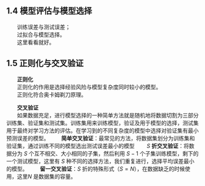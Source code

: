 ## 1.4 模型评估与模型选择
&emsp;&emsp;训练误差与测试误差；  
&emsp;&emsp;过拟合与模型选择。  
&emsp;&emsp;这里看看就好。

## 1.5 正则化与交叉验证

&emsp;&emsp;**正则化**  
&emsp;&emsp;正则化的作用是选择经验风险与模型复杂度同时较小的模型。  
&emsp;&emsp;正则化符合奥卡姆剃刀原理。

&emsp;&emsp;**交叉验证**  
&emsp;&emsp;如果数据充足，进行模型选择的一种简单方法就是随机地将数据切割为三部分训练集、验证集和测试集。训练集用来训练模型，验证及用于模型的选择，测试集用于最终对学习方法的评估。在学习到的不同复杂度的模型中选择对验证集有最小预测误差的模型。
&emsp;&emsp;**简单交叉验证**：最常见的方法，将数据集划分为训练集和验证集，通过训练不同的模型选出测试误差最小的模型
&emsp;&emsp;$S$ **折交叉验证**：将数据分为 $S$ 个互不相交、大小相同的子集，然后利用 $S-1$ 个子集训练模型，剩下的一个测试模型，这里有 $S$ 种不同的选择方法，我们重复进行，选择平均误差最小的模型。
&emsp;&emsp;**留一交叉验证**：$S$ 折的特殊形式（$S=N$），在数据缺乏的时候使用，这里$N$ 是数据集的容量。